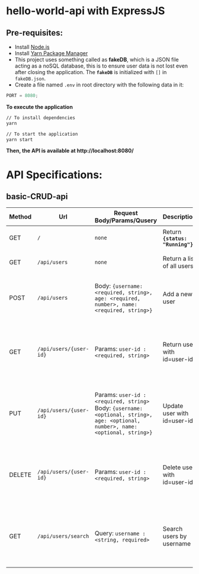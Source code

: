 # hello-world-api with ExpressJS

## Pre-requisites:

- Install [Node.js](https://nodejs.org/en/)
- Install [Yarn Package Manager](https://yarnpkg.com/getting-started)
- This project uses something called as **fakeDB**, which is a JSON file acting as a noSQL database, this is to ensure user data is not lost even after closing the application. The **`fakeDB`** is initialized with `[]` in `fakeDB.json`.
- Create a file named `.env` in root directory with the following data in it:

```javascript
PORT = 8080;
```

**To execute the application**

```bash
// To install dependencies
yarn

// To start the application
yarn start
```

**Then, the API is available at http://localhost:8080/**

# API Specifications:

## basic-CRUD-api

| Method | Url                    | Request Body/Params/Qusery                                                                                                       | Description                      | Response                                     | Error                                                           |
| ------ | ---------------------- | -------------------------------------------------------------------------------------------------------------------------------- | -------------------------------- | -------------------------------------------- | --------------------------------------------------------------- |
| GET    | `/`                    | `none`                                                                                                                           | Return **`{status: "Running"}`** | 200(OK), `{status: "Running"}`               | 500(Internal Server Error)                                      |
| GET    | `/api/users`           | `none`                                                                                                                           | Return a list of all users       | 200(OK), `{users: <User Object>[]}`          | 500(Internal Server Error)                                      |
| POST   | `/api/users`           | Body: `{username: <required, string>, age: <required, number>, name: <required, string>}`                                        | Add a new user                   | 201(Created), `{message: "User created."}`   | 400(Bad Request) / 500 (Internal Server Error)                  |
| GET    | `/api/users/{user-id}` | Params: `user-id : <required, string>`                                                                                           | Return user with id=user-id      | 200(OK), `{user: <User Object>}`             | 400(Bad Request) / 404(Not Found) / 500 (Internal Server Error) |
| PUT    | `/api/users/{user-id}` | Params: `user-id : <required, string>` Body: `{username: <optional, string>, age: <optional, number>, name: <optional, string>}` | Update user with id=user-id      | 200(OK), `{message: "UserID <ID> updated."}` | 400(Bad Request) / 404(Not Found) / 500 (Internal Server Error) |
| DELETE | `/api/users/{user-id}` | Params: `user-id : <required, string>`                                                                                           | Delete user with id=user-id      | 200(OK), `{message: "User deleted."}`        | 400(Bad Request) / 404(Not Found) / 500 (Internal Server Error) |
| GET    | `/api/users/search`    | Query: `username : <string, required>`                                                                                           | Search users by username         | 200(OK), `{user: <User Object>}`             | 400(Bad Request) / 404(Not Found) / 500 (Internal Server Error) |
